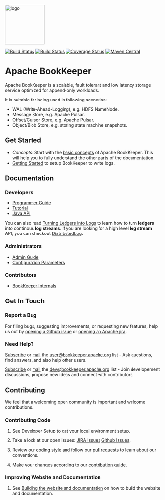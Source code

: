 <img src="https://pbs.twimg.com/profile_images/545716709311520769/piLLa1iC_400x400.png" alt="logo" style="width: 128px;"/>

[![Build Status](https://travis-ci.org/apache/bookkeeper.svg?branch=master)](https://travis-ci.org/apache/bookkeeper)
[![Build Status](https://builds.apache.org/buildStatus/icon?job=bookkeeper-master)](https://builds.apache.org/job/bookkeeper-master/)
[![Coverage Status](https://coveralls.io/repos/github/apache/bookkeeper/badge.svg?branch=master)](https://coveralls.io/github/apache/bookkeeper?branch=master)
[![Maven Central](https://maven-badges.herokuapp.com/maven-central/org.apache.bookkeeper/bookkeeper/badge.svg)](https://maven-badges.herokuapp.com/maven-central/org.apache.bookkeeper/bookkeeper)

# Apache BookKeeper

Apache BookKeeper is a scalable, fault tolerant and low latency storage service optimized for append-only workloads.

It is suitable for being used in following scenerios:

- WAL (Write-Ahead-Logging), e.g. HDFS NameNode.
- Message Store, e.g. Apache Pulsar.
- Offset/Cursor Store, e.g. Apache Pulsar.
- Object/Blob Store, e.g. storing state machine snapshots.

## Get Started

* *Concepts*: Start with the [basic concepts](http://bookkeeper.apache.org/docs/master/bookkeeperOverview.html) of Apache BookKeeper.
  This will help you to fully understand the other parts of the documentation.
* [Getting Started](http://bookkeeper.apache.org/docs/master/bookkeeperStarted.html) to setup BookKeeper to write logs.

## Documentation

### Developers

* [Programmer Guide](http://bookkeeper.apache.org/docs/master/bookkeeperProgrammer.html)
* [Tutorial](http://bookkeeper.apache.org/docs/master/bookkeeperTutorial.html)
* [Java API](http://bookkeeper.apache.org/docs/master/apidocs/)

You can also read [Turning Ledgers into Logs](http://bookkeeper.apache.org/docs/master/bookkeeperLedgers2Logs.html) to learn how to turn **ledgers** into continous **log streams**.
If you are looking for a high level **log stream** API, you can checkout [DistributedLog](http://distributedlog.io).

### Administrators

* [Admin Guide](http://bookkeeper.apache.org/docs/master/bookkeeperConfig.html)
* [Configuration Parameters](http://bookkeeper.apache.org/docs/master/bookieConfigParams.html)

### Contributors

* [BookKeeper Internals](http://bookkeeper.apache.org/docs/master/bookkeeperInternals.html)

## Get In Touch

### Report a Bug

For filing bugs, suggesting improvements, or requesting new features, help us out by [opening a Github issue](https://github.com/apache/bookkeeper/issues) or [opening an Apache jira](https://issues.apache.org/jira/browse/BOOKKEEPER).

### Need Help?

[Subscribe](mailto:user-subscribe@bookkeeper.apache.org) or [mail](mailto:user@bookkeeper.apache.org) the [user@bookkeeper.apache.org](mailto:user@bookkeeper.apache.org) list - Ask questions, find answers, and also help other users.

[Subscribe](mailto:dev-subscribe@bookkeeper.apache.org) or [mail](mailto:dev@bookkeeper.apache.org) the [dev@bookkeeper.apache.org](mailto:dev@bookkeeper.apache.org) list - Join developement discussions, propose new ideas and connect with contributors.

## Contributing

We feel that a welcoming open community is important and welcome contributions.

### Contributing Code

1. See [Developer Setup](https://cwiki.apache.org/confluence/display/BOOKKEEPER/Developer+Setup) to get your local environment setup.

2. Take a look at our open issues: [JIRA Issues](https://issues.apache.org/jira/browse/BOOKKEEPER) [Github Issues](https://github.com/apache/bookkeeper/issues).

3. Review our [coding style](https://cwiki.apache.org/confluence/display/BOOKKEEPER/Coding+Guide) and follow our [pull requests](https://github.com/apache/bookkeeper/pulls) to learn about our conventions.

4. Make your changes according to our [contribution guide](https://cwiki.apache.org/confluence/display/BOOKKEEPER/Contributing+to+BookKeeper).

### Improving Website and Documentation

1. See [Building the website and documentation](https://cwiki.apache.org/confluence/display/BOOKKEEPER/Building+the+website+and+documentation) on how to build the website and documentation.

